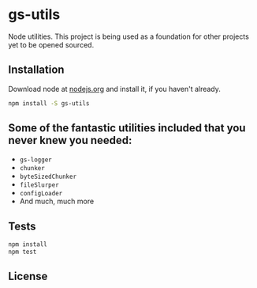 # gs-utils

Node utilities. This project is being used as a foundation for other projects yet to be opened sourced.

## Installation

Download node at [nodejs.org](http://nodejs.org) and install it, if you haven't already.

```sh
npm install -S gs-utils
```

## Some of the fantastic utilities included that you never knew you needed:

* `gs-logger`
* `chunker`
* `byteSizedChunker`
* `fileSlurper`
* `configLoader`
* And much, much more

## Tests

```sh
npm install
npm test
```

## License
